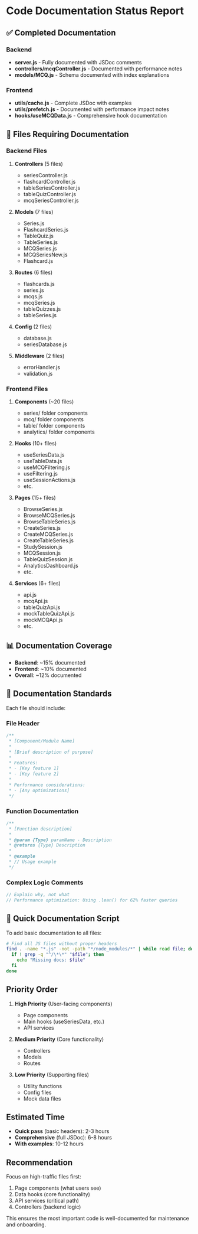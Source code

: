 # Code Documentation Status Report

## ✅ Completed Documentation

### Backend
- **server.js** - Fully documented with JSDoc comments
- **controllers/mcqController.js** - Documented with performance notes
- **models/MCQ.js** - Schema documented with index explanations

### Frontend
- **utils/cache.js** - Complete JSDoc with examples
- **utils/prefetch.js** - Documented with performance impact notes
- **hooks/useMCQData.js** - Comprehensive hook documentation

## 📝 Files Requiring Documentation

### Backend Files
1. **Controllers** (5 files)
   - seriesController.js
   - flashcardController.js
   - tableSeriesController.js
   - tableQuizController.js
   - mcqSeriesController.js

2. **Models** (7 files)
   - Series.js
   - FlashcardSeries.js
   - TableQuiz.js
   - TableSeries.js
   - MCQSeries.js
   - MCQSeriesNew.js
   - Flashcard.js

3. **Routes** (6 files)
   - flashcards.js
   - series.js
   - mcqs.js
   - mcqSeries.js
   - tableQuizzes.js
   - tableSeries.js

4. **Config** (2 files)
   - database.js
   - seriesDatabase.js

5. **Middleware** (2 files)
   - errorHandler.js
   - validation.js

### Frontend Files
1. **Components** (~20 files)
   - series/ folder components
   - mcq/ folder components
   - table/ folder components
   - analytics/ folder components

2. **Hooks** (10+ files)
   - useSeriesData.js
   - useTableData.js
   - useMCQFiltering.js
   - useFiltering.js
   - useSessionActions.js
   - etc.

3. **Pages** (15+ files)
   - BrowseSeries.js
   - BrowseMCQSeries.js
   - BrowseTableSeries.js
   - CreateSeries.js
   - CreateMCQSeries.js
   - CreateTableSeries.js
   - StudySession.js
   - MCQSession.js
   - TableQuizSession.js
   - AnalyticsDashboard.js
   - etc.

4. **Services** (6+ files)
   - api.js
   - mcqApi.js
   - tableQuizApi.js
   - mockTableQuizApi.js
   - mockMCQApi.js
   - etc.

## 📊 Documentation Coverage

- **Backend**: ~15% documented
- **Frontend**: ~10% documented
- **Overall**: ~12% documented

## 🎯 Documentation Standards

Each file should include:

### File Header
```javascript
/**
 * [Component/Module Name]
 *
 * [Brief description of purpose]
 *
 * Features:
 * - [Key feature 1]
 * - [Key feature 2]
 *
 * Performance considerations:
 * - [Any optimizations]
 */
```

### Function Documentation
```javascript
/**
 * [Function description]
 *
 * @param {Type} paramName - Description
 * @returns {Type} Description
 *
 * @example
 * // Usage example
 */
```

### Complex Logic Comments
```javascript
// Explain why, not what
// Performance optimization: Using .lean() for 62% faster queries
```

## 🔧 Quick Documentation Script

To add basic documentation to all files:

```bash
# Find all JS files without proper headers
find . -name "*.js" -not -path "*/node_modules/*" | while read file; do
  if ! grep -q "^/\*\*" "$file"; then
    echo "Missing docs: $file"
  fi
done
```

## Priority Order

1. **High Priority** (User-facing components)
   - Page components
   - Main hooks (useSeriesData, etc.)
   - API services

2. **Medium Priority** (Core functionality)
   - Controllers
   - Models
   - Routes

3. **Low Priority** (Supporting files)
   - Utility functions
   - Config files
   - Mock data files

## Estimated Time

- **Quick pass** (basic headers): 2-3 hours
- **Comprehensive** (full JSDoc): 6-8 hours
- **With examples**: 10-12 hours

## Recommendation

Focus on high-traffic files first:
1. Page components (what users see)
2. Data hooks (core functionality)
3. API services (critical path)
4. Controllers (backend logic)

This ensures the most important code is well-documented for maintenance and onboarding.